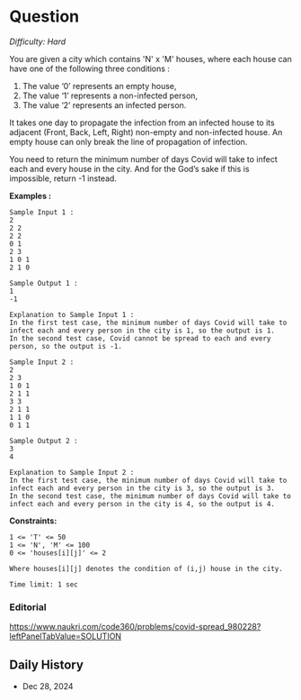 # Question 

_Difficulty: Hard_

You are given a city which contains 'N' x 'M' houses, where each house can have one of the following three conditions :

1. The value ‘0’ represents an empty house,
2. The value ‘1’ represents a non-infected person,
3. The value ‘2’ represents an infected person.

It takes one day to propagate the infection from an infected house to its adjacent (Front, Back, Left, Right) non-empty and non-infected house. An empty house can only break the line of propagation of infection.

You need to return the minimum number of days Covid will take to infect each and every house in the city. And for the God’s sake if this is impossible, return -1 instead.

**Examples :**
```
Sample Input 1 :
2
2 2
2 2
0 1
2 3
1 0 1
2 1 0

Sample Output 1 :
1
-1

Explanation to Sample Input 1 :
In the first test case, the minimum number of days Covid will take to infect each and every person in the city is 1, so the output is 1.
In the second test case, Covid cannot be spread to each and every person, so the output is -1.

Sample Input 2 :
2
2 3
1 0 1
2 1 1
3 3
2 1 1
1 1 0
0 1 1

Sample Output 2 :
3
4

Explanation to Sample Input 2 :
In the first test case, the minimum number of days Covid will take to infect each and every person in the city is 3, so the output is 3.
In the second test case, the minimum number of days Covid will take to infect each and every person in the city is 4, so the output is 4.
```

**Constraints:**
```
1 <= 'T' <= 50
1 <= 'N', 'M' <= 100
0 <= 'houses[i][j]' <= 2

Where houses[i][j] denotes the condition of (i,j) house in the city.

Time limit: 1 sec
```

### Editorial
https://www.naukri.com/code360/problems/covid-spread_980228?leftPanelTabValue=SOLUTION

## Daily History
- Dec 28, 2024